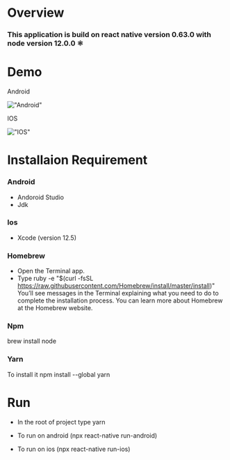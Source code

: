 # Overview

### This application is build on react native version 0.63.0 with node version 12.0.0 ⚛️

# Demo

Android

!["Android"](https://media.giphy.com/media/o49vrUx8hVmpEv60bb/giphy.gif)

IOS

!["IOS"](https://media.giphy.com/media/4PtjEfK2bJYaSoLIWG/giphy.gif)

# Installaion Requirement

### Android

- Andoroid Studio
- Jdk

### Ios

- Xcode (version 12.5)

### Homebrew

- Open the Terminal app.
- Type ruby -e "\$(curl -fsSL https://raw.githubusercontent.com/Homebrew/install/master/install)" You’ll see messages in the Terminal explaining what you need to do to complete the installation process. You can learn more about Homebrew at the Homebrew website.

### Npm

brew install node

### Yarn

To install it npm install --global yarn

# Run

- In the root of project type yarn

- To run on android (npx react-native run-android)

- To run on ios (npx react-native run-ios)

